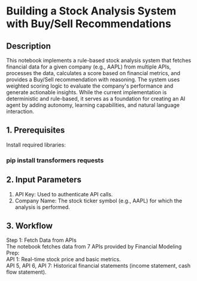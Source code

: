 # Building a Stock Analysis System with Buy/Sell Recommendations

## Description
This notebook implements a rule-based stock analysis system that fetches financial data for a given company (e.g., AAPL) from multiple APIs, processes the data, calculates a score based on financial metrics, and provides a Buy/Sell recommendation with reasoning. The system uses weighted scoring logic to evaluate the company's performance and generate actionable insights.
While the current implementation is deterministic and rule-based, it serves as a foundation for creating an AI agent by adding autonomy, learning capabilities, and natural language interaction.

## 1. Prerequisites
Install required libraries:
### pip install transformers requests

## 2. Input Parameters
1. API Key: Used to authenticate API calls.
2. Company Name: The stock ticker symbol (e.g., AAPL) for which the analysis is performed.

## 3. Workflow
Step 1: Fetch Data from APIs <br>
The notebook fetches data from 7 APIs provided by Financial Modeling Prep: <br>
API 1: Real-time stock price and basic metrics. <br>
API 5, API 6, API 7: Historical financial statements (income statement, cash flow statement). <br>
